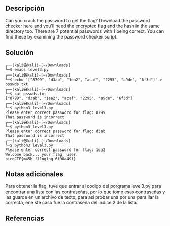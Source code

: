 ## Descripción
Can you crack the password to get the flag? Download the password checker here and you'll need the encrypted flag and the hash in the same directory too. There are 7 potential passwords with 1 being correct. You can find these by examining the password checker script.

## Solución
```bash()
┌──(kali㉿kali)-[~/Downloads]
└─$ emacs level3.py                                                    
┌──(kali㉿kali)-[~/Downloads]
└─$ echo '["8799", "d3ab", "1ea2", "acaf", "2295", "a9de", "6f3d"]' > psswds.txt                                                             
┌──(kali㉿kali)-[~/Downloads]
└─$ cat psswds.txt 
["8799", "d3ab", "1ea2", "acaf", "2295", "a9de", "6f3d"]                                                           
┌──(kali㉿kali)-[~/Downloads]
└─$ python3 level3.py
Please enter correct password for flag: 8799
That password is incorrect                                                            
┌──(kali㉿kali)-[~/Downloads]
└─$ python3 level3.py
Please enter correct password for flag: d3ab
That password is incorrect                                                             
┌──(kali㉿kali)-[~/Downloads]
└─$ python3 level3.py    
Please enter correct password for flag: 1ea2
Welcome back... your flag, user:
picoCTF{m45h_fl1ng1ng_6f98a49f}
```

## Notas adicionales
Para obtener la flag, tuve que entrar al codigo del porgrama level3.py para encontrar una lista con las contraseñas, por lo que tome esas contraseñas y las guarde en un archivo de texto, para asi probar una por una para llar la correcta, ene ste caso fue la contraseña del indice 2 de la lista.

## Referencias 
